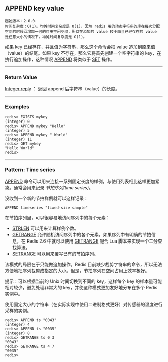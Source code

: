 ## APPEND key value

    起始版本：2.0.0.
    时间复杂度：O(1)。均摊时间复杂度是 O(1)，因为 redis 用的动态字符串的库在每次分配空间的时候回增加一倍的可用空闲空间，所以在添加的 value 较小而且已经存在的 value 是任意大小的情况下，均摊时间复杂度是 O(1)。

如果 key 已经存在，并且值为字符串，那么这个命令会把 value 追加到原来值（value）的结尾。如果 key 不存在，那么它将首先创建一个空字符串的 key，在执行追加操作，这种情况 [APPEND](APPEND.md) 将类似于 [SET](SET.md) 操作。

---

### Return Value

[Integer reply](../topics/protocol.md#resp-integers) ： 返回 append 后字符串（value）的长度。

---

### Examples

```
redis> EXISTS mykey
(integer) 0
redis> APPEND mykey "Hello"
(integer) 5
redis> APPEND mykey " World"
(integer) 11
redis> GET mykey
"Hello World"
redis> 
```

---

### Pattern: Time series

[APPEND](APPEND.md) 命令可以用来连接一系列固定长度的样例，与使用列表相比这样更加紧凑。通常会用来记录 _节拍序列(time series)_。

没收到一个新的节拍样例就可以这样记录：

```
APPEND timeseries "fixed-size sample"
```

在节拍序列里，可以很容易地访问序列中的每个元素：
- [STRLEN](STRLEN.md) 可以用来计算样例个数。
- [GETRANGE](GETRANGE.md) 允许随机访问序列中的各个元素。如果序列中有明确的节拍信息，在 Redis 2.6 中就可以使用 [GETRANGE](GETRANGE.md) 配合 Lua 脚本来实现一个二分查找算法。
- [SETRANGE](SETRANGE.md) 可以用来覆写已有的节拍序列。

该模式的局限在于只能做追加操作。Redis 目前缺少裁剪字符串的命令，所以无法方便地把序列裁剪成指定的大小。但是，节拍序列在空间占用上效率极好。

提示：可以根据当前的 Unix 时间切换到不同的 key，这样每个 key 的样本量可能相对较少，避免处理非常大的 key，并使这种模式更加友好地分布在多个 Redis 实例中。

使用固定大小的字符串（在实际实现中使用二进制格式更好）对传感器的温度进行采样的实例。

```
redis> APPEND ts "0043"
(integer) 4
redis> APPEND ts "0035"
(integer) 8
redis> GETRANGE ts 0 3
"0043"
redis> GETRANGE ts 4 7
"0035"
redis> 
```